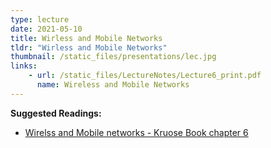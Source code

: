 ```yaml
---
type: lecture
date: 2021-05-10
title: Wirless and Mobile Networks
tldr: "Wirless and Mobile Networks"
thumbnail: /static_files/presentations/lec.jpg
links: 
    - url: /static_files/LectureNotes/Lecture6_print.pdf
      name: Wireless and Mobile Networks
---
```

**Suggested Readings:**
- [Wirelss and Mobile networks - Kruose Book chapter 6](../static_files/LectureNotes/chapter6_wireless_and_mobile_networks.pdf)
